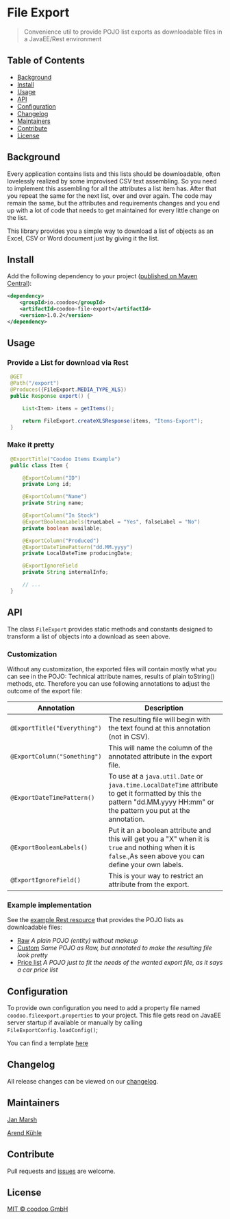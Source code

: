 # File Export

> Convenience util to provide POJO list exports as downloadable files in a JavaEE/Rest environment

## Table of Contents

- [Background](#background)
- [Install](#install)
- [Usage](#usage)
- [API](#api)
- [Configuration](#configuration)
- [Changelog](#changelog)
- [Maintainers](#maintainers)
- [Contribute](#contribute)
- [License](#license)

## Background

Every application contains lists and this lists should be downloadable, often lovelessly realized by some improvised CSV text assembling.
So you need to implement this assembling for all the attributes a list item has. After that you repeat the same for the next list, over and over again.
The code may remain the same, but the attributes and requirements changes and you end up with a lot of code that needs to get maintained for every little change on the list.

This library provides you a simple way to download a list of objects as an Excel, CSV or Word document just by giving it the list.


## Install

Add the following dependency to your project ([published on Maven Central](http://search.maven.org/#artifactdetails%7Cio.coodoo%7Ccoodoo-file-export%7C1.0.2%7Cjar)):

```xml
<dependency>
    <groupId>io.coodoo</groupId>
    <artifactId>coodoo-file-export</artifactId>
    <version>1.0.2</version>
</dependency>
```

## Usage

### Provide a List for download via Rest

```java
 @GET
 @Path("/export")
 @Produces({FileExport.MEDIA_TYPE_XLS})
 public Response export() {

     List<Item> items = getItems();

     return FileExport.createXLSResponse(items, "Items-Export");
 }
```

### Make it pretty

```java
 @ExportTitle("Coodoo Items Example")
 public class Item {

     @ExportColumn("ID")
     private Long id;

     @ExportColumn("Name")
     private String name;

     @ExportColumn("In Stock")
     @ExportBooleanLabels(trueLabel = "Yes", falseLabel = "No")
     private boolean available;

     @ExportColumn("Produced")
     @ExportDateTimePattern("dd.MM.yyyy")
     private LocalDateTime producingDate;

     @ExportIgnoreField
     private String internalInfo;

     // ...
 }
```


## API

The class `FileExport` provides static methods and constants designed to transform a list of objects into a download as seen above.

### Customization
Without any customization, the exported files will contain mostly what you can see in the POJO: Technical attribute names, results of plain toString() methods, etc.
Therefore you can use following annotations to adjust the outcome of the export file:

| Annotation                         | Description                                                                                                                                                             |
|------------------------------------|--------------------------------------------------------------------------------------------------------------------------------------------------------------------------|
| `@ExportTitle("Everything")` | The resulting file will begin with the text found at this annotation (not in CSV).                                                                                       |
| `@ExportColumn("Something")`      | This will name the column of the annotated attribute in the export file.                                                                                                 |
| `@ExportDateTimePattern()`         | To use at a `java.util.Date` or `java.time.LocalDateTime` attribute to get it formatted by this the pattern "dd.MM.yyyy HH:mm" or the pattern you put at the annotation. |
| `@ExportBooleanLabels()`           | Put it an a boolean attribute and this will get you a "X" when it is `true` and nothing when it is `false`.,As seen above you can define your own labels.                |
| `@ExportIgnoreField()`             | This is your way to restrict an attribute from the export.                                                                                                               |

### Example implementation

See the 
[example Rest resource](https://github.com/coodoo-io/coodoo-framework-showcase/blob/master/src/main/java/io/coodoo/framework/showcase/fileexport/boundary/FileExportResource.java)
that provides the POJO lists as downloadable files:
- [Raw](https://github.com/coodoo-io/coodoo-framework-showcase/blob/master/src/main/java/io/coodoo/framework/showcase/fileexport/entity/RawCar.java) *A plain POJO (entity) without makeup*
- [Custom](https://github.com/coodoo-io/coodoo-framework-showcase/blob/master/src/main/java/io/coodoo/framework/showcase/fileexport/entity/CustomCar.java) *Same POJO as Raw, but annotated to make the resulting file look pretty*
- [Price list](https://github.com/coodoo-io/coodoo-framework-showcase/blob/master/src/main/java/io/coodoo/framework/showcase/fileexport/boundary/CarPricelistPojo.java) *A POJO just to fit the needs of the wanted export file, as it says a car price list*


## Configuration

To provide own configuration you need to add a property file named `coodoo.fileexport.properties` to your project. This file gets read on JavaEE server startup if available or manually by calling `FileExportConfig.loadConfig()`;

You can find a template [here](https://github.com/coodoo-io/coodoo-file-export/tree/master/src/main/resources/example.coodoo.fileexport.properties)


## Changelog

All release changes can be viewed on our [changelog](./CHANGELOG.md).

## Maintainers

[Jan Marsh](https://github.com/JPM84)

[Arend Kühle](https://github.com/laugen)

## Contribute

Pull requests and [issues](https://github.com/coodoo-io/coodoo-file-export/issues) are welcome.

## License

[MIT © coodoo GmbH](./LICENSE)
